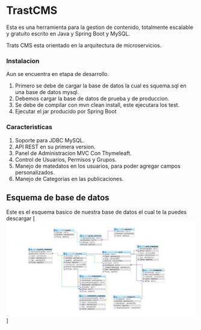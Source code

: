 # TrastCMS
Esta es una herramienta para la gestion de contenido, totalmente escalable y gratuito escrito en Java y Spring Boot y MySQL.

Trats CMS esta orientado en la arquitectura de microservicios.

### Instalacion

Aun se encuentra en etapa de desarrollo.
 1. Primero se debe de cargar la base de datos la cual es squema.sql en una base de datos mysql.
 2. Debemos cargar la base de datos de prueba y de produccion.
 3. Se debe de compilar con mvn clean install, este ejecutara los test.
 4. Ejecutar el jar producido por Spring Boot
 
 ### Caracteristicas
 1. Soporte para JDBC MySQL.
 2. API REST en su primera version.
 3. Panel de Administracion MVC Con Thymeleaft.
 4. Control de Usuarios, Permisos y Grupos.
 5. Manejo de matedatos en los usuarios, para poder agregar campos personalizados.
 6. Manejo de Categorias en las publicaciones.
 
## Esquema de base de datos
Este es el esquema basico de nuestra base de datos el cual te la puedes descargar
[![Esquema](https://raw.githubusercontent.com/DavidBrionesFF/TrastCMS/master/TrastCMS%20Model.JPG)]
